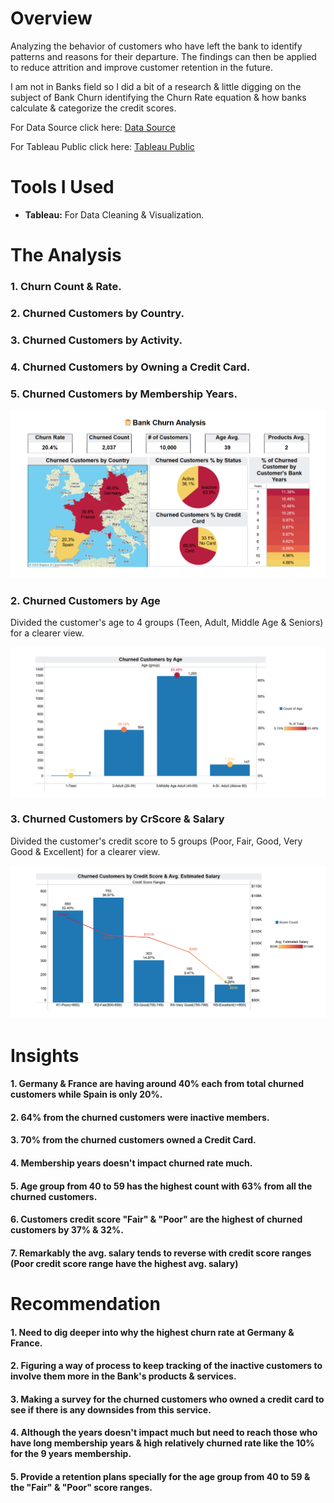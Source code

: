 # Overview

Analyzing the behavior of customers who have left the bank to identify patterns and reasons for their departure.
The findings can then be applied to reduce attrition and improve customer retention in the future.

I am not in Banks field so I did a bit of a research & little digging on the subject of Bank Churn identifying the Churn Rate equation & how banks calculate & categorize the credit scores.

For Data Source click here: [Data Source](/Source_Data/Bank+Customer+Churn.zip/)

For Tableau Public click here: [Tableau Public](https://public.tableau.com/views/BankChurn_17249682380290/BankChurnAnalysisOverview?:language=en-US&:sid=&:display_count=n&:origin=viz_share_link)

# Tools I Used

- **Tableau:** For Data Cleaning & Visualization.

# The Analysis

### 1. Churn Count & Rate.
### 2. Churned Customers by Country.
### 3. Churned Customers by Activity.
### 4. Churned Customers by Owning a Credit Card.
### 5. Churned Customers by Membership Years.

![](Images/1_Bank_Churn_Analysis_Overview.png)

### 2. Churned Customers by Age

Divided the customer's age to 4 groups (Teen, Adult, Middle Age & Seniors) for a clearer view.

![](Images/2_Churned_Customers_by_Age.png)

### 3. Churned Customers by CrScore & Salary

Divided the customer's credit score to 5 groups (Poor, Fair, Good, Very Good & Excellent) for a clearer view.

![](Images/3_Churned_Customers_by_CrScore_&_Salary.png)

# Insights

#### 1. Germany & France are having around 40% each from total churned customers while Spain is only 20%.
#### 2. 64% from the churned customers were inactive members. 
#### 3. 70% from the churned customers owned a Credit Card.
#### 4. Membership years doesn't impact churned rate much.
#### 5. Age group from 40 to 59 has the highest count with 63% from all the churned customers.
#### 6. Customers credit score "Fair" & "Poor" are the highest of churned customers by 37% & 32%.
#### 7. Remarkably the avg. salary tends to reverse with credit score ranges (Poor credit score range have the highest avg. salary)

# Recommendation

#### 1. Need to dig deeper into why the highest churn rate at Germany & France.
#### 2. Figuring a way of process to keep tracking of the inactive customers to involve them more in the Bank's products & services.
#### 3. Making a survey for the churned customers who owned a credit card to see if there is any downsides from this service.
#### 4. Although the years doesn't impact much but need to reach those who have long membership years & high relatively churned rate like the 10% for the 9 years membership.
#### 5. Provide a retention plans specially for the age group from 40 to 59 & the "Fair" & "Poor" score ranges.
